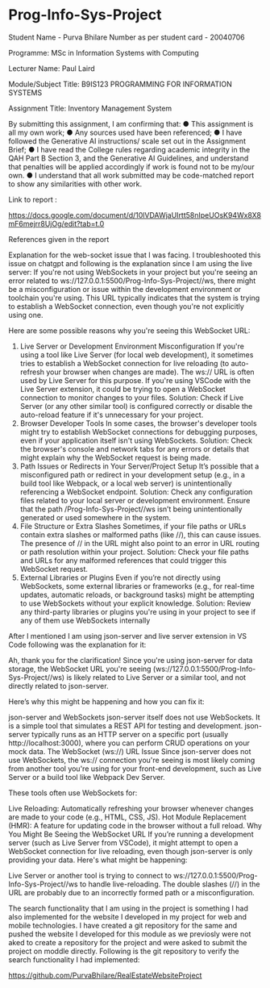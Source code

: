 # Prog-Info-Sys-Project

Student Name - Purva Bhilare
Number as per student card - 20040706

Programme: MSc in Information Systems with Computing

Lecturer Name: Paul Laird

Module/Subject Title: B9IS123 PROGRAMMING FOR INFORMATION SYSTEMS

Assignment Title: Inventory Management System

By submitting this assignment, I am confirming that:
● This assignment is all my own work;
● Any sources used have been referenced;
● I have followed the Generative AI instructions/ scale set out in the Assignment Brief;
● I have read the College rules regarding academic integrity in the QAH Part B Section 3, and the Generative AI Guidelines, and understand that penalties will be applied accordingly if work is found not to be my/our own.
● I understand that all work submitted may be code-matched report to show any similarities with other work.

Link to report :

https://docs.google.com/document/d/10lVDAWjaUIrtt58nIpeUOsK94Wx8X8mF6mejrr8UjOg/edit?tab=t.0

References given in the report

Explanation for the web-socket issue that I was facing. I troubleshooted this issue on chatgpt and following is the explanation since I am using the live server:
If you're not using WebSockets in your project but you're seeing an error related to ws://127.0.0.1:5500/Prog-Info-Sys-Project//ws, there might be a misconfiguration or issue within the development environment or toolchain you're using. This URL typically indicates that the system is trying to establish a WebSocket connection, even though you're not explicitly using one.

Here are some possible reasons why you're seeing this WebSocket URL:

1. Live Server or Development Environment Misconfiguration
   If you're using a tool like Live Server (for local web development), it sometimes tries to establish a WebSocket connection for live reloading (to auto-refresh your browser when changes are made). The ws:// URL is often used by Live Server for this purpose.
   If you're using VSCode with the Live Server extension, it could be trying to open a WebSocket connection to monitor changes to your files.
   Solution: Check if Live Server (or any other similar tool) is configured correctly or disable the auto-reload feature if it's unnecessary for your project.
2. Browser Developer Tools
   In some cases, the browser's developer tools might try to establish WebSocket connections for debugging purposes, even if your application itself isn't using WebSockets.
   Solution: Check the browser's console and network tabs for any errors or details that might explain why the WebSocket request is being made.
3. Path Issues or Redirects in Your Server/Project Setup
   It’s possible that a misconfigured path or redirect in your development setup (e.g., in a build tool like Webpack, or a local web server) is unintentionally referencing a WebSocket endpoint.
   Solution: Check any configuration files related to your local server or development environment. Ensure that the path /Prog-Info-Sys-Project//ws isn’t being unintentionally generated or used somewhere in the system.
4. File Structure or Extra Slashes
   Sometimes, if your file paths or URLs contain extra slashes or malformed paths (like //), this can cause issues. The presence of // in the URL might also point to an error in URL routing or path resolution within your project.
   Solution: Check your file paths and URLs for any malformed references that could trigger this WebSocket request.
5. External Libraries or Plugins
   Even if you’re not directly using WebSockets, some external libraries or frameworks (e.g., for real-time updates, automatic reloads, or background tasks) might be attempting to use WebSockets without your explicit knowledge.
   Solution: Review any third-party libraries or plugins you're using in your project to see if any of them use WebSockets internally

After I mentioned I am using json-server and live server extension in VS Code following was the explanation for it:

Ah, thank you for the clarification! Since you're using json-server for data storage, the WebSocket URL you're seeing (ws://127.0.0.1:5500/Prog-Info-Sys-Project//ws) is likely related to Live Server or a similar tool, and not directly related to json-server.

Here’s why this might be happening and how you can fix it:

json-server and WebSockets
json-server itself does not use WebSockets. It is a simple tool that simulates a REST API for testing and development.
json-server typically runs as an HTTP server on a specific port (usually http://localhost:3000), where you can perform CRUD operations on your mock data.
The WebSocket (ws://) URL Issue
Since json-server does not use WebSockets, the ws:// connection you're seeing is most likely coming from another tool you're using for your front-end development, such as Live Server or a build tool like Webpack Dev Server.

These tools often use WebSockets for:

Live Reloading: Automatically refreshing your browser whenever changes are made to your code (e.g., HTML, CSS, JS).
Hot Module Replacement (HMR): A feature for updating code in the browser without a full reload.
Why You Might Be Seeing the WebSocket URL
If you’re running a development server (such as Live Server from VSCode), it might attempt to open a WebSocket connection for live reloading, even though json-server is only providing your data. Here's what might be happening:

Live Server or another tool is trying to connect to ws://127.0.0.1:5500/Prog-Info-Sys-Project//ws to handle live-reloading.
The double slashes (//) in the URL are probably due to an incorrectly formed path or a misconfiguration.

The search functionality that I am using in the project is something I had also implemented for the website I developed in my project for web and mobile technologies. I have created a git repository for the same and pushed the website I developed for this module as we previosly were not aked to create a repository for the project and were asked to submit the project on moddle directly. Following is the git repository to verify the search functionality I had implemented:

https://github.com/PurvaBhilare/RealEstateWebsiteProject
